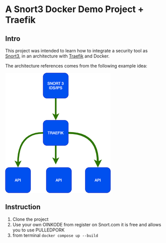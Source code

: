 # A Snort3 Docker Demo Project + Traefik

## Intro

This project was intended to learn how to integrate a security tool as [Snort3](https://www.snort.org/), in an architecture with [Traefik](https://doc.traefik.io/traefik/) and Docker.

The architecture references comes from the following example idea:

![Architecture](https://github.com/Jakub41/snort3-traefik-docker-demo/blob/3e621bba1d060f6585270a0f0c958f221f6b5a0b/architecture.png)

## Instruction 

1. Clone the project
2. Use your own OINKODE from register on Snort.com it is free and allows you to use PULLEDPORK
3. from terminal `docker compose up --build`
